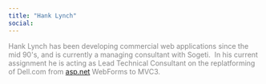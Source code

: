 ```yaml
---
title: "Hank Lynch"
social: 
---
```

<span style="color: #888888;"><span class="il">Hank</span> Lynch has been
developing commercial web applications since the mid 90's, and&nbsp;is
currently a managing consultant with Sogeti.&nbsp; In his current assignment
he is acting as Lead Technical Consultant on the replatforming of
Dell.com from <a target="_blank" href="http://asp.net/">asp.net</a> WebForms to MVC3.</span>

<!--more-->
<!--excerpt-->
